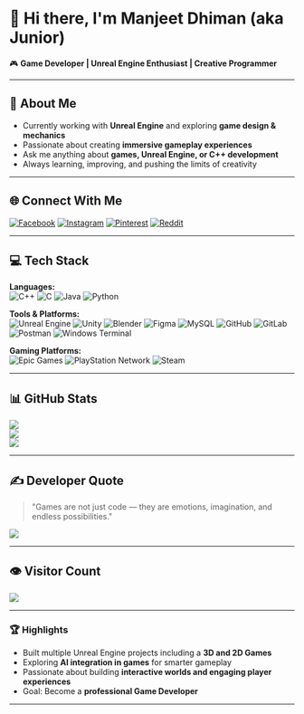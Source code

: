 # 👋 Hi there, I'm Manjeet Dhiman (aka Junior)

🎮 **Game Developer | Unreal Engine Enthusiast | Creative Programmer**

---

## 🔭 About Me
-  Currently working with **Unreal Engine** and exploring **game design & mechanics**    
-  Passionate about creating **immersive gameplay experiences**  
-  Ask me anything about **games, Unreal Engine, or C++ development**  
-  Always learning, improving, and pushing the limits of creativity  

---

## 🌐 Connect With Me
[![Facebook](https://img.shields.io/badge/Facebook-%231877F2.svg?logo=Facebook&logoColor=white)](https://www.facebook.com/manjeet.dhiman.1848)
[![Instagram](https://img.shields.io/badge/Instagram-%23E4405F.svg?logo=Instagram&logoColor=white)](https://instagram.com/manjeet__jr)
[![Pinterest](https://img.shields.io/badge/Pinterest-%23E60023.svg?logo=Pinterest&logoColor=white)](https://pinterest.com/manjeetjr)
[![Reddit](https://img.shields.io/badge/Reddit-%23FF4500.svg?logo=Reddit&logoColor=white)](https://reddit.com/user/manjeetJR)

---

## 💻 Tech Stack

**Languages:**  
![C++](https://img.shields.io/badge/c++-%2300599C.svg?style=for-the-badge&logo=c%2B%2B&logoColor=white)
![C](https://img.shields.io/badge/c-%2300599C.svg?style=for-the-badge&logo=c&logoColor=white)
![Java](https://img.shields.io/badge/java-%23ED8B00.svg?style=for-the-badge&logo=openjdk&logoColor=white)
![Python](https://img.shields.io/badge/python-3670A0?style=for-the-badge&logo=python&logoColor=ffdd54)

**Tools & Platforms:**  
![Unreal Engine](https://img.shields.io/badge/unrealengine-%23313131.svg?style=for-the-badge&logo=unrealengine&logoColor=white)
![Unity](https://img.shields.io/badge/unity-%23000000.svg?style=for-the-badge&logo=unity&logoColor=white)
![Blender](https://img.shields.io/badge/blender-%23F5792A.svg?style=for-the-badge&logo=blender&logoColor=white)
![Figma](https://img.shields.io/badge/figma-%23F24E1E.svg?style=for-the-badge&logo=figma&logoColor=white)
![MySQL](https://img.shields.io/badge/mysql-4479A1.svg?style=for-the-badge&logo=mysql&logoColor=white)
![GitHub](https://img.shields.io/badge/github-%23121011.svg?style=for-the-badge&logo=github&logoColor=white)
![GitLab](https://img.shields.io/badge/gitlab-%23181717.svg?style=for-the-badge&logo=gitlab&logoColor=white)
![Postman](https://img.shields.io/badge/Postman-FF6C37?style=for-the-badge&logo=postman&logoColor=white)
![Windows Terminal](https://img.shields.io/badge/Windows%20Terminal-%234D4D4D.svg?style=for-the-badge&logo=windows-terminal&logoColor=white)

**Gaming Platforms:**  
![Epic Games](https://img.shields.io/badge/epicgames-%23313131.svg?style=for-the-badge&logo=epicgames&logoColor=white)
![PlayStation Network](https://img.shields.io/badge/PSN-%230070D1.svg?style=for-the-badge&logo=Playstation&logoColor=white)
![Steam](https://img.shields.io/badge/steam-%23000000.svg?style=for-the-badge&logo=steam&logoColor=white)

---

## 📊 GitHub Stats
![](https://github-readme-stats.vercel.app/api?username=ManjeetJr&theme=github_dark&hide_border=false&show_icons=true)<br/>
![](https://github-readme-streak-stats.herokuapp.com/?user=ManjeetJr&theme=github_dark&hide_border=false)<br/>
![](https://github-readme-stats.vercel.app/api/top-langs/?username=ManjeetJr&theme=github_dark&hide_border=false&layout=compact)

---

## ✍️ Developer Quote
> "Games are not just code — they are emotions, imagination, and endless possibilities."  

![](https://quotes-github-readme.vercel.app/api?type=horizontal&theme=radical)

---

## 👁️ Visitor Count
[![](https://visitcount.itsvg.in/api?id=ManjeetJr&icon=0&color=0)](https://visitcount.itsvg.in)

---

### 🏆 Highlights
- Built multiple Unreal Engine projects including a **3D and 2D Games**
- Exploring **AI integration in games** for smarter gameplay
- Passionate about building **interactive worlds and engaging player experiences**
- Goal: Become a **professional Game Developer**

---

<!--
**ManjeetJr/ManjeetJr** is a ✨ special ✨ repository because this `README.md` appears on your GitHub profile.
-->